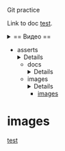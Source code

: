 Git practice

Link to doc [test](docs/test.md).

<details>
<summary>
== Видео ==
</summary>

text and something
</details>

- asserts <details> ttt </details>
  - docs <details> ttt </details>
  - images <details> ttt </details>
    - [images](#images)

# images

[test](docs/test.md#test3)

